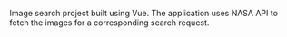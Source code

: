 Image search project built using Vue. The application uses NASA API to fetch the images for a corresponding search request.
